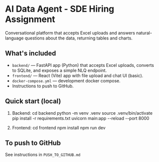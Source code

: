 # AI Data Agent - SDE Hiring Assignment

Conversational platform that accepts Excel uploads and answers natural-language questions about the data,
returning tables and charts.

## What's included
- `backend/` — FastAPI app (Python) that accepts Excel uploads, converts to SQLite, and exposes a simple NLQ endpoint.
- `frontend/` — React (Vite) app with file upload and chat UI (basic).
- `docker-compose.yml` — development docker compose.
- Instructions to push to GitHub.

## Quick start (local)
1. Backend:
    cd backend
    python -m venv .venv
    source .venv/bin/activate
    pip install -r requirements.txt
    uvicorn main:app --reload --port 8000

2. Frontend:
    cd frontend
    npm install
    npm run dev

## To push to GitHub
See instructions in `PUSH_TO_GITHUB.md`
